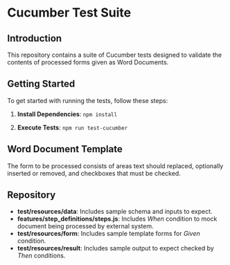 # Cucumber Test Suite

## Introduction
This repository contains a suite of Cucumber tests designed to validate the contents of processed forms given as Word Documents.

## Getting Started
To get started with running the tests, follow these steps:
1. **Install Dependencies**: 
`npm install`

2. **Execute Tests**:
`npm run test-cucumber`

##  Word Document Template
The form to be processed consists of areas text should replaced, optionally inserted or removed, and checkboxes that must be checked.

##  Repository

- **test/resources/data**: Includes sample schema and inputs to expect.
- **features/step_definitions/steps.js**:
Includes _When_ condition to mock document being processed by external system.
- **test/resources/form**:
Includes sample template forms for _Given_ condition.
- **test/resources/result**:
Includes sample output to expect checked by _Then_ conditions.
